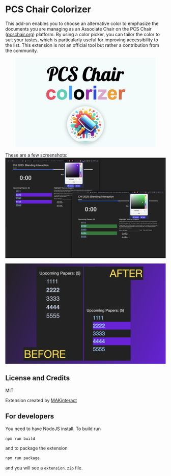 # PCS Chair Colorizer

This add-on enables you to choose an alternative color to emphasize the documents you are managing as an Associate Chair on the PCS Chair ([pcschair.org](https://pcschair.org)) platform. By using a color picker, you can tailor the color to suit your tastes, which is particularly useful for improving accessibility to the list. This extension is not an official tool but rather a contribution from the community.

<p align="center">
  <img src="./chrome-store/thumb.png" />
</p>

These are a few screenshots:
![](./chrome-store/screenshot1.png)

![](./chrome-store/screenshot2.png)

## License and Credits

MIT

Extension created by [MAKinteract](https://make.kaist.ac.kr)

## For developers

You need to have NodeJS install.
To build run

```sh
npm run build
```

and to package the extension

```sh
npm run package
```

and you will see a `extension.zip` file.
